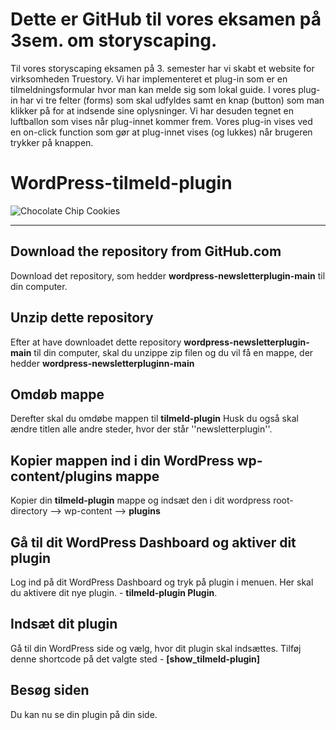 # Dette er GitHub til vores eksamen på 3sem. om storyscaping. 
Til vores storyscaping eksamen på 3. semester har vi skabt et website for virksomheden Truestory. 
Vi har implementeret et plug-in som er en tilmeldningsformular hvor man kan melde sig som lokal guide. 
I vores plug-in har vi tre felter (forms) som skal udfyldes samt en knap (button) som man klikker på for at indsende sine oplysninger.
Vi har desuden tegnet en luftballon som vises når plug-innet kommer frem. Vores plug-in vises ved en on-click function som gør at plug-innet vises (og lukkes) når brugeren trykker på knappen. 


# WordPress-tilmeld-plugin

![Chocolate Chip Cookies](screenshot.png)

***

## Download the repository from GitHub.com 
Download det repository, som hedder **wordpress-newsletterplugin-main** til din computer.

## Unzip dette repository
Efter at have downloadet dette repository **wordpress-newsletterplugin-main** til din computer, skal du unzippe zip filen og du vil få en mappe, der hedder **wordpress-newsletterpluginn-main**

## Omdøb mappe
Derefter skal du omdøbe mappen til **tilmeld-plugin**
Husk du også skal ændre titlen alle andre steder, hvor der står ''newsletterplugin''. 

## Kopier mappen ind i din WordPress wp-content/plugins mappe
Kopier din **tilmeld-plugin** mappe og indsæt den i dit wordpress root-directory --> wp-content --> **plugins**

## Gå til dit WordPress Dashboard og aktiver dit plugin
Log ind på dit WordPress Dashboard og tryk på plugin i menuen. Her skal du aktivere dit nye plugin. - **tilmeld-plugin Plugin**.

## Indsæt dit plugin
Gå til din WordPress side og vælg, hvor dit plugin skal indsættes. Tilføj denne shortcode på det valgte sted - **[show_tilmeld-plugin]**

## Besøg siden
Du kan nu se din plugin på din side. 
